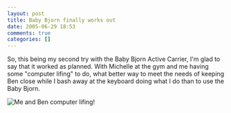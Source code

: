 ```yaml
---
layout: post
title: Baby Bjorn finally works out
date: 2005-06-29 18:53
comments: true
categories: []
---
```

So, this being my second try with the Baby Bjorn Active Carrier, I'm glad to say that it worked as planned. With Michelle at the gym and me having some "computer lifing" to do, what better way to meet the needs of keeping Ben close while I bash away at the keyboard doing what I do than to use the Baby Bjorn.

<img class="photo" src="http://www.peterfilias.com/wordpress/wp-content/IMG_1601Custom.jpg" alt="Me and Ben computer lifing!" />
